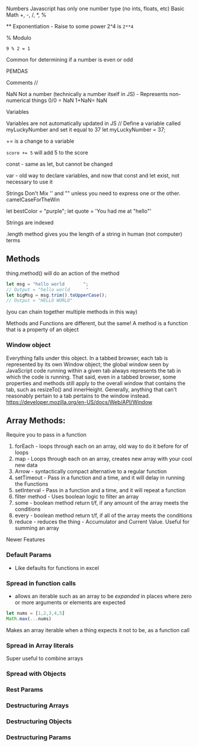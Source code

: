 Numbers
Javascript has only one number type (no ints, floats, etc)
Basic Math
+, -, /, *, %

** Exponentiation - Raise to some power
2^4 is ``2**4``

% Modulo

``9 % 2 = 1``

Common for determining if a number is even or odd

PEMDAS

Comments
//

NaN
Not a number (technically a number itself in JS) - Represents non-numerical things
0/0 = NaN
1+NaN= NaN

Variables

Variables are not automatically updated in JS
// Define a variable called myLuckyNumber and set it equal to 37
let myLuckyNumber = 37;

+= is a change to a variable 

``score += 5`` will add 5 to the score

const - same as let, but cannot be changed

var - old way to declare variables, and now that const and let exist, not necessary to use it

Strings
Don't Mix '' and "" unless you need to express one or the other.
camelCaseForTheWin

let bestColor = "purple";
let quote = 'You had me at "hello"'

Strings are indexed

.length method gives you the length of a string in human (not computer) terms

## Methods

thing.method() will do an action of the method
``` js
let msg = "hello world       ";
// Output = "hello world      "
let bigMsg = msg.trim().toUpperCase();
// Output = "HELLO WORLD"
```
(you can chain together multiple methods in this way)

Methods and Functions are different, but the same!
A method is a function that is a property of an object


### Window object 
Everything falls under this object. In a tabbed browser, each tab is represented by its own Window object; the global window seen by JavaScript code running within a given tab 
always represents the tab in which the code is running. That said, even in a tabbed browser, some properties and methods still apply to the 
overall window that contains the tab, such as resizeTo() and innerHeight. Generally, anything that can't reasonably pertain to a tab pertains 
to the window instead.
https://developer.mozilla.org/en-US/docs/Web/API/Window

## Array Methods:
Require you to pass in a function
1. forEach - loops through each on an array, old way to do it before for of loops
2. map - Loops through each on an array, creates new array with your cool new data
3. Arrow - syntactically compact alternative to a regular function
4. setTimeout - Pass in a function and a time, and it will delay in running the Functions
5. setInterval - Pass in a function and a time, and it will repeat a function
6. filter method - Uses boolean logic to filter an array
7. some - boolean method return t/f, if any amount of the array meets the conditions
8. every - boolean method return t/f, if all of the array meets the conditions
9. reduce - reduces the thing - Accumulator and Current Value. Useful for summing an array

Newer Features
### Default Params
- Like defaults for functions in excel
### Spread in function calls
- allows an iterable such as an array to be *expanded* in places where zero or more arguments or elements are expected
``` js
let nums = [1,2,3,4,5]
Math.max(...nums)
```
Makes an array iterable when a thing expects it not to be, as a function call
### Spread in Array literals
Super useful to combine arrays

### Spread with Objects

### Rest Params

### Destructuring Arrays

### Destructuring Objects

### Destructuring Params

